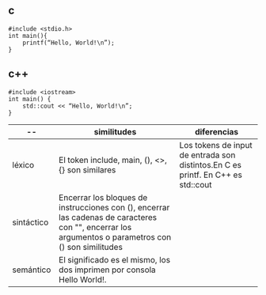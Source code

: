 ## c
```
#include <stdio.h> 
int main(){
    printf(“Hello, World!\n”);
}
```
## c++
```
#include <iostream> 
int main() {
    std::cout << “Hello, World!\n”;
}
```
|--        | similitudes                                      |            diferencias                                               |
|---       | ---                                              |                                          ---                         |
|léxico    |El token include, main, (), <>, {} son similares|Los tokens de input de entrada son distintos.En C es printf. En C++ es std::cout|
|sintáctico|Encerrar los bloques de instrucciones con (), encerrar las cadenas de caracteres con "", encerrar los argumentos o parametros con () son similitudes |                                                                      |
|semántico | El significado es el mismo, los dos imprimen por consola Hello World!. |                                                |

